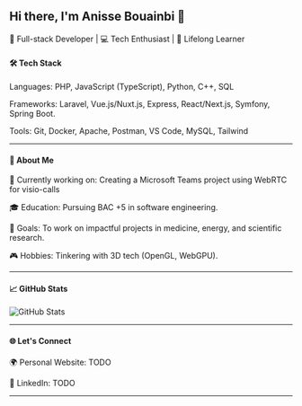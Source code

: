## Hi there, I'm Anisse Bouainbi 👋
🎯 Full-stack Developer | 💻 Tech Enthusiast | 🌱 Lifelong Learner
<!--
**AnissBoua/AnissBoua** is a ✨ _special_ ✨ repository because its `README.md` (this file) appears on your GitHub profile.

Here are some ideas to get you started:

- 🔭 I’m currently working on ...
- 🌱 I’m currently learning ...
- 👯 I’m looking to collaborate on ...
- 🤔 I’m looking for help with ...
- 💬 Ask me about ...
- 📫 How to reach me: ...
- 😄 Pronouns: ...
- ⚡ Fun fact: ...
--->


#### 🛠️ Tech Stack

Languages: PHP, JavaScript (TypeScript), Python, C++, SQL

Frameworks: Laravel, Vue.js/Nuxt.js, Express, React/Next.js, Symfony, Spring Boot.

Tools: Git, Docker, Apache, Postman, VS Code, MySQL, Tailwind



---

#### 📌 About Me

🚀 Currently working on: Creating a Microsoft Teams project using WebRTC for visio-calls

🎓 Education: Pursuing BAC +5 in software engineering.

🌟 Goals: To work on impactful projects in medicine, energy, and scientific research.

🎮 Hobbies: Tinkering with 3D tech (OpenGL, WebGPU).



---

#### 📈 GitHub Stats

![GitHub Stats](https://github-readme-stats.vercel.app/api?username=AnissBoua&show_icons=true&theme=radical)



---

#### 🌐 Let's Connect

🌍 Personal Website: TODO

💼 LinkedIn: TODO



---

